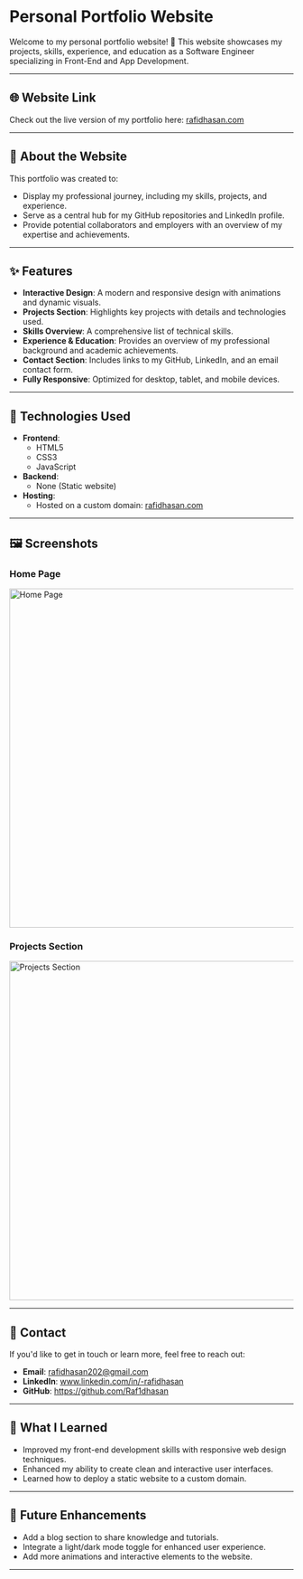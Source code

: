 # Personal Portfolio Website

Welcome to my personal portfolio website! 🚀 This website showcases my projects, skills, experience, and education as a Software Engineer specializing in Front-End and App Development.

---

## 🌐 Website Link

Check out the live version of my portfolio here: [rafidhasan.com](https://rafidhasan.com)

---

## 📖 About the Website

This portfolio was created to:
- Display my professional journey, including my skills, projects, and experience.
- Serve as a central hub for my GitHub repositories and LinkedIn profile.
- Provide potential collaborators and employers with an overview of my expertise and achievements.

---

## ✨ Features

- **Interactive Design**: A modern and responsive design with animations and dynamic visuals.
- **Projects Section**: Highlights key projects with details and technologies used.
- **Skills Overview**: A comprehensive list of technical skills.
- **Experience & Education**: Provides an overview of my professional background and academic achievements.
- **Contact Section**: Includes links to my GitHub, LinkedIn, and an email contact form.
- **Fully Responsive**: Optimized for desktop, tablet, and mobile devices.

---

## 🔧 Technologies Used

- **Frontend**:
  - HTML5
  - CSS3
  - JavaScript
- **Backend**:
  - None (Static website)
- **Hosting**:
  - Hosted on a custom domain: [rafidhasan.com](https://rafidhasan.com)

---

## 🖼️ Screenshots

### Home Page
<img src="web-ss1" alt="Home Page" width="600">

### Projects Section
<img src="web-ss2" alt="Projects Section" width="600">



---

## 📧 Contact

If you'd like to get in touch or learn more, feel free to reach out:

- **Email**: rafidhasan202@gmail.com
- **LinkedIn**: www.linkedin.com/in/-rafidhasan
- **GitHub**: https://github.com/Raf1dhasan

---

## 🌟 What I Learned

- Improved my front-end development skills with responsive web design techniques.
- Enhanced my ability to create clean and interactive user interfaces.
- Learned how to deploy a static website to a custom domain.

---

## 🔮 Future Enhancements

- Add a blog section to share knowledge and tutorials.
- Integrate a light/dark mode toggle for enhanced user experience.
- Add more animations and interactive elements to the website.

---

